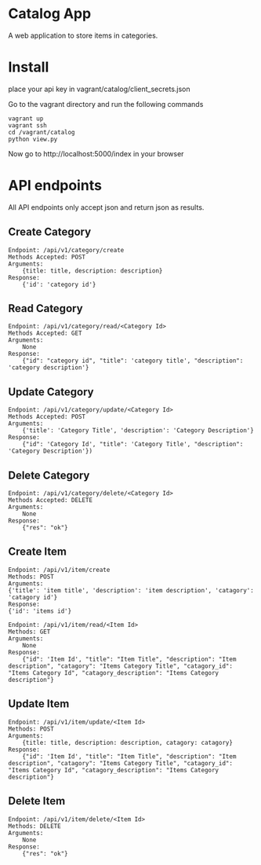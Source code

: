 # Catalog App

A web application to store items in categories.

# Install

place your api key in vagrant/catalog/client_secrets.json

Go to the vagrant directory and run the following commands

    vagrant up
    vagrant ssh
    cd /vagrant/catalog
    python view.py


Now go to http://localhost:5000/index in your browser

# API endpoints

All API endpoints only accept json and return json as results.

## Create Category
```
Endpoint: /api/v1/category/create
Methods Accepted: POST
Arguments:
    {title: title, description: description}
Response:
    {'id': 'category id'}
```    

## Read Category
```
Endpoint: /api/v1/category/read/<Category Id>
Methods Accepted: GET
Arguments:
    None
Response:
    {"id": "category id", "title": 'category title', "description": 'category description'}
```

## Update Category
```
Endpoint: /api/v1/category/update/<Category Id>
Methods Accepted: POST
Arguments:
    {'title': 'Category Title', 'description': 'Category Description'}
Response:
    {"id": 'Category Id', "title": 'Category Title', "description": 'Category Description'})
```

## Delete Category
```
Endpoint: /api/v1/category/delete/<Category Id>
Methods Accepted: DELETE
Arguments:
    None
Response:
    {"res": "ok"}
```

## Create Item
```
Endpoint: /api/v1/item/create
Methods: POST
Arguments:
{'title': 'item title', 'description': 'item description', 'catagory': 'catagory id'}
Response:
{'id': 'items id'}

Endpoint: /api/v1/item/read/<Item Id>
Methods: GET
Arguments:
    None
Response:
    {"id": 'Item Id', "title": "Item Title", "description": "Item description", "catagory": "Items Category Title", "catagory_id": "Items Category Id", "catagory_description": "Items Category description"}
```

## Update Item
```
Endpoint: /api/v1/item/update/<Item Id>
Methods: POST
Arguments:
    {title: title, description: description, catagory: catagory}
Response:
    {"id": 'Item Id', "title": "Item Title", "description": "Item description", "catagory": "Items Category Title", "catagory_id": "Items Category Id", "catagory_description": "Items Category description"}
```

## Delete Item
```
Endpoint: /api/v1/item/delete/<Item Id>
Methods: DELETE
Arguments:
    None
Response:
    {"res": "ok"}
```